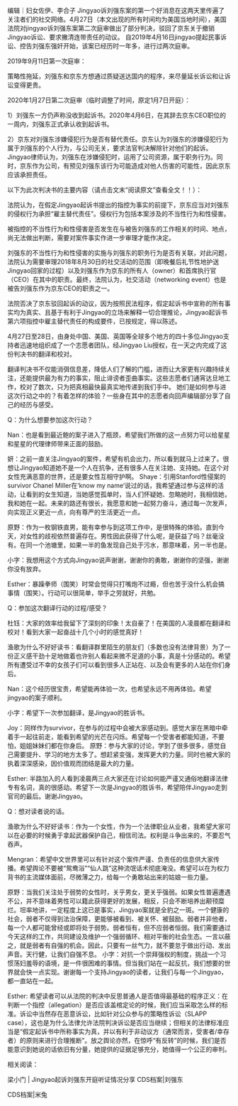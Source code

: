 编辑｜妇女佐伊、李合子 Jingyao诉刘强东案的第一个好消息在这两天里传遍了关注者们的社交网络。4月27日（本文出现的所有时间均为美国当地时间），美国法院对jingyao诉刘强东案第二次庭审做出了部分判决，驳回了京东关于撤销Jingyao诉讼、要求撇清连带责任的动议。 自2019年4月16日jingyao提起民事诉讼、控告刘强东强奸开始，该案已经历时一年多，进行过两次庭审。

2019年9月11日第一次庭审：

策略性拖延，刘强东和京东方想通过质疑送达国内的程序，来尽量延长诉讼和让诉讼变得更贵。

2020年1月27日第二次庭审（临时调整了时间，原定1月7日开庭）：

1）刘强东一方仍声称没收到起诉书。2020年4月6日，在其辞去京东CEO职位的一周内，刘强东正式承认收到起诉书。

2）京东对刘强东涉嫌侵犯行为是否有替代责任。京东认为刘强东的涉嫌侵犯行为属于刘强东的个人行为，与公司无关，要求法官判决解除针对他们的起诉。Jingyao律师认为，刘强东在涉嫌侵犯时，运用了公司资源，属于职务行为。同时，京东作为公司，有预见刘强东该行为可能造成对他人伤害的可能性，因此京东应该承担责任。

以下为此次判决书的主要内容（请点击文末“阅读原文”查看全文！！）：

法院认为，在假定Jingyao起诉书提出的指控为事实的前提下，京东应当对刘强东的侵权行为承担“雇主替代责任”。侵权行为包括本案涉及的不当性行为和性侵害。

被指控的不当性行为和性侵害是否发生在与被告刘强东的工作相关的时间、地点，尚无法做出判断，需要对案件事实作进一步审理才能作决定。

刘强东的不当性行为和性侵害的实施与刘强东的职务行为是否有关联，对此问题，法院认为需要审理2018年8月30日的社交活动的范围（即晚餐后礼节性地护送Jingyao回家的过程）以及刘强东作为京东的所有人（owner）和首席执行官（CEO）在其中的职责。最终，法院认为，社交活动（networking event）也是被告刘强东作为京东CEO的职责之一。

法院否决了京东驳回起诉的动议，因为按照民法程序，假定起诉书中宣称的所有事实均为真实、且基于有利于Jingyao的立场来解释一切合理推论，Jingyao起诉书第六项指控中雇主替代责任的构成要件，已按规定，得以陈述。

4月27日至28日，由身处中国、美国、英国等全球多个地方的四十多位Jingyao支持者迅速地组织成了一个志愿者团队，经Jingyao Liu授权，在一天之内完成了这份判决书的翻译和校对。

翻译判决书不仅能消弭信息差，降低人们了解的门槛，进而让大家更有兴趣持续关注，还能提供最为有力的事实，阻止诽谤者歪曲事实。这些志愿者们通宵达旦地工作，校对了数次，只为把真相最快最真实地传递到我们手中。 她们是如何参与进这次行动之中的？有着怎样的体验？一些身在其中的志愿者向回声编辑部分享了自己的经历与感受。

Q：为什么想要参加这次行动？

Nan：也是看到最近鲍的案子进入了瓶颈，希望我们所做的这一点努力可以给星星和星星的代理律师带来正面的鼓励。

妍：之前一直关注Jingyao的案件，希望有机会出力，所以看到就马上过来了。很想让Jingyao知道她不是一个人在抗争，还有很多人在关注她、支持她。在这个对女性充满恶意的世界，还是要女性互相守护啊。 Shaye：引用Stanford性侵案的survivor Chanel Miller在‘know my name’说过的话，我希望通过参与这样的活动，让看到的女生知道，当她感觉孤单时，当人们怀疑她、忽略她时，我相信她，我和她在一起。未来的路还有很长，我愿意和她一起努力奋斗，通过每一次发声，向实现正义更近一点，向有尊严的生活更近一点。

原野：作为一枚钢铁直男，能有幸参与到这项工作中，是很特殊的体验。直到今天，对女性的歧视依然普遍存在。男性因此获得了什么呢，是获益了吗？丝毫没有。在同一个池塘里，如果一半的鱼发现自己处于污水，那意味着，另一半也是。

小字：我想用这个方式向Jingyao说声谢谢，谢谢你的勇敢，谢谢你的坚强，谢谢你没有放弃。

Esther：暴躁拳师（围笑）时常会觉得只打嘴炮不过瘾，但也苦于没什么机会搞事情（围笑）。行动可以很简单，举手之劳就好，共勉。

Q：参加这次翻译行动的过程/感受？

杜钰：大家的效率给我留下了深刻的印象！太自豪了！在美国的人凌晨都在翻译和校对！看到大家一起奋战十几个小时的感觉真好！

渔歌为什么不好好读书：看翻译群里陌生的朋友们（多数也没有法律背景）为了一份正义感干劲十足地做着也许别人看起来微不足道的小事，真是十分感动的。希望所有遭受过不幸的女孩子们可以看到很多人正站在、以及会有更多的人站在你们身后。

Nan：这个经历很宝贵，希望能再体验一次，也希望永远不用再体验。希望jingyao的案子顺利。

小字：希望下一次参加翻译，是Jingyao的胜诉书。

Joy：同样作为survivor，在参与的过程中会被大家感动到。感觉大家在黑暗中牵着手一起往前走，能看到希望的光芒在闪烁。希望每一个受害者都能知道，不要怕，姐姐妹妹们都在你身后。 原野：参与大家的讨论，学到了很多很多，感觉自己需要提升、学习的地方太多了。想赶紧变强，发挥更大的力量。同时也被大家的执着深深感染，因价值观而团结是最大的力量。

Esther: 半路加入的人看到凌晨两三点大家还在讨论如何能严谨又通俗地翻译法律专有名词，真的很感动。希望下一次是Jingyao的胜诉书，希望陪伴Jingyao走到官司的最后。谢谢Jingyao。

Q：想对读者说的话。

渔歌为什么不好好读书：作为一个女性，作为一个法律职业从业者，我希望大家可以在必要的时候勇于拿起武器保护自己，相信司法。权利是斗争出来的，不要忍气吞声。

Mengran：希望中文世界里可以有针对这个案件严谨、负责任的信息供大家传播。希望舆论不要被“鸳鸯浴”“仙人跳”这种流氓话术彻底淹没。希望可以在为权力背书的主流媒体面前，尽微薄之力，给每一个勇敢站出来的姑娘一些力量。

原野：当我们关注处于弱势的女性时，关乎男女，更关乎强弱。如果女性普遍遭遇不公，并不意味着男性可以籍此获得更好的发展，相反，只会不断培养出颟顸糜烂。坦率地讲，一定程度上这已是事实，Jingyao案就是全豹之一斑。一个健康的社会，弱者不仅得到法治保障，更能够被看到、被关怀、被鼓励。弱者并非他者，每一个人都可能曾经或即将处于弱势。弱者恒有，但不应弱者恒弱。我们需要通过今天这样的工作，共同建设及维护一个强弱循环、相对平衡的社会生态。一言以蔽之，就是弱者有自强的机会。因此，只要有一丝气力，就不要怠于做出行动、发出声音。天行健，让我们自强不息。 小字：对抗一个崇拜强权的制度，挑战一个习惯荡妇羞辱的语境，是一件很困难的事情。但当我们站在一起反抗，我们想要的世界就会快一点实现。谢谢每一个支持Jingyao的读者，让我们与每一个Jingyao，都一直站在一起。

Esther: 希望读者可以从法院的判决中反思普通人是否值得最基础的程序正义：在判断一个指控（allegation）是否应该盖棺定论的时候，我们应当采取怎么样的标准。诉讼中当然存在恶意诉讼，比如针对公众参与的策略性诉讼（SLAPP case），这也是为什么法律允许法院判决诉讼是否应当继续；但相关的法律标准应当是“假定起诉书中所称事实为真，并以有利于非动议方（通常而言，受害者/幸存者）的原则来进行合理推断”。放之舆论亦然，在惊呼“有反转”的时候，我们是否能意识到她说的话依旧有分量，她提供的证据足够充分，她值得一个公正的审判。 

相关阅读：

梁小门 | Jingyao起诉刘强东开庭听证情况分享 CDS档案|刘强东

CDS档案|米兔 
